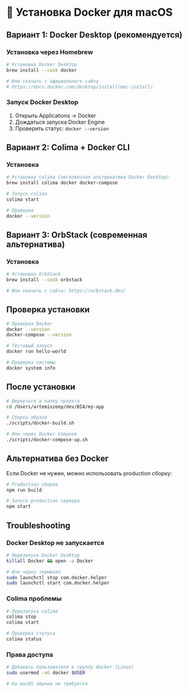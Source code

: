 # 🐳 Установка Docker для macOS

## Вариант 1: Docker Desktop (рекомендуется)

### Установка через Homebrew
```bash
# Установка Docker Desktop
brew install --cask docker

# Или скачать с официального сайта
# https://docs.docker.com/desktop/install/mac-install/
```

### Запуск Docker Desktop
1. Открыть Applications → Docker
2. Дождаться запуска Docker Engine
3. Проверить статус: `docker --version`

## Вариант 2: Colima + Docker CLI

### Установка
```bash
# Установка colima (легковесная альтернатива Docker Desktop)
brew install colima docker docker-compose

# Запуск colima
colima start

# Проверка
docker --version
```

## Вариант 3: OrbStack (современная альтернатива)

### Установка
```bash
# Установка OrbStack
brew install --cask orbstack

# Или скачать с сайта: https://orbstack.dev/
```

## Проверка установки

```bash
# Проверка Docker
docker --version
docker-compose --version

# Тестовый запуск
docker run hello-world

# Проверка системы
docker system info
```

## После установки

```bash
# Вернуться в папку проекта
cd /Users/artemiszeep/dev/BIA/my-app

# Сборка образа
./scripts/docker-build.sh

# Или через Docker Compose
./scripts/docker-compose-up.sh
```

## Альтернатива без Docker

Если Docker не нужен, можно использовать production сборку:

```bash
# Production сборка
npm run build

# Запуск production сервера
npm start
```

## Troubleshooting

### Docker Desktop не запускается
```bash
# Перезапуск Docker Desktop
killall Docker && open -a Docker

# Или через терминал
sudo launchctl stop com.docker.helper
sudo launchctl start com.docker.helper
```

### Colima проблемы
```bash
# Перезапуск colima
colima stop
colima start

# Проверка статуса
colima status
```

### Права доступа
```bash
# Добавить пользователя в группу docker (Linux)
sudo usermod -aG docker $USER

# На macOS обычно не требуется
``` 